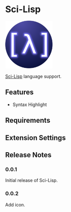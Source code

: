# Sci-Lisp

<img src="https://raw.githubusercontent.com/chaploud/sci-lisp/main/assets/images/scilisp.png" width="150" />

[Sci-Lisp](https://github.com/chaploud/sci-lisp) language support.


## Features

- Syntax Highlight

## Requirements

## Extension Settings

## Release Notes

### 0.0.1

Initial release of Sci-Lisp.

### 0.0.2

Add icon.
